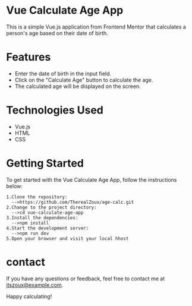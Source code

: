 # Vue Calculate Age App

This is a simple Vue.js application from Frontend Mentor that calculates a person's age based on their date of birth.

# Features

  - Enter the date of birth in the input field.
  - Click on the "Calculate Age" button 
        to calculate the age.
  - The calculated age will be displayed on the screen.

# Technologies Used

  - Vue.js
  - HTML
  - CSS

# Getting Started

To get started with the Vue Calculate Age App, follow the instructions below:

    1.Clone the repository:
      -->https://github.com/TherealZoux/age-calc.git
    2.Change to the project directory:
      -->cd vue-calculate-age-app
    3.Install the dependencies:
      -->npm install
    4.Start the development server:
      -->npm run dev
    5.Open your browser and visit your local hhost

# contact
  If you have any questions or feedback, feel free to contact me at itszoux@example.com.

Happy calculating!
